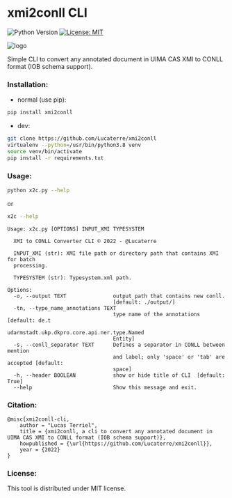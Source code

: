 # xmi2conll CLI

![Python Version](https://img.shields.io/badge/Python-%3E%3D%203.8-%2313aab7) [![License: MIT](https://img.shields.io/badge/License-MIT-yellow.svg)](https://opensource.org/licenses/MIT) 

![logo](./docs/x2c_logo.png)

Simple CLI to convert any annotated document in UIMA CAS XMI to CONLL format (IOB schema support).

### Installation:

- normal (use pip):

```bash
pip install xmi2conll
```

- dev:

```bash
git clone https://github.com/Lucaterre/xmi2conll
virtualenv --python=/usr/bin/python3.8 venv
source venv/bin/activate
pip install -r requirements.txt
```


### Usage:

```bash
python x2c.py --help
```

or

```bash
x2c --help
```

```
Usage: x2c.py [OPTIONS] INPUT_XMI TYPESYSTEM

  XMI to CONLL Converter CLI © 2022 - @Lucaterre

  INPUT_XMI (str): XMI file path or directory path that contains XMI for batch
  processing.

  TYPESYSTEM (str): Typesystem.xml path.

Options:
  -o, --output TEXT               output path that contains new conll.
                                  [default: ./output/]
  -tn, --type_name_annotations TEXT
                                  type name of the annotations  [default: de.t
                                  udarmstadt.ukp.dkpro.core.api.ner.type.Named
                                  Entity]
  -s, --conll_separator TEXT      Defines a separator in CONLL between mention
                                  and label; only 'space' or 'tab' are accepted [default:
                                  space]
  -h, --header BOOLEAN            show or hide title of CLI  [default: True]
  --help                          Show this message and exit.

```

### Citation:

```
@misc{xmi2conll-cli,
    author = "Lucas Terriel",
    title = {xmi2conll, a cli to convert any annotated document in UIMA CAS XMI to CONLL format (IOB schema support)},
    howpublished = {\url{https://github.com/Lucaterre/xmi2conll}},
    year = {2022}
}
```

### License:

This tool is distributed under MIT license.
